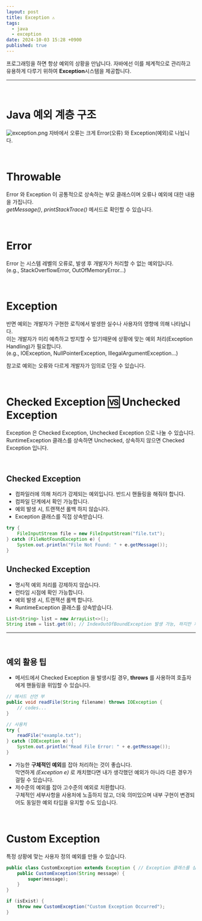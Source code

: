 ```yaml
---
layout: post
title: Exception ⚠️
tags:
  - java
  - exception
date: 2024-10-03 15:28 +0900
published: true
---
```


프로그래밍을 하면 항상 예외의 상황을 만납니다. 자바에선 이를 체계적으로 관리하고 유용하게 다루기 위하여 **Exception**시스템을 제공합니다. <br />

<hr />
<br />

# Java 예외 계층 구조
![exception.png](https://velog.velcdn.com/images%2Fljinsk3%2Fpost%2F82e87be8-cfb6-461f-8b8b-6a86ac7bca69%2FException-in-java1.png)
자바에서 오류는 크게 Error(오류) 와 Exception(예외)로 나뉩니다. <br />

<br />

# Throwable
Error 와 Exception 이 공통적으로 상속하는 부모 클래스이며 오류나 예외에 대한 내용을 가집니다. <br />
*getMessage()*, *printStackTrace()* 메서드로 확인할 수 있습니다.

<br />

# Error
Error 는 시스템 레벨의 오류로, 발생 후 개발자가 처리할 수 없는 예외입니다.<br />
(e.g., StackOverflowError, OutOfMemoryError...)

<br />

# Exception
반면 예외는 개발자가 구현한 로직에서 발생한 실수나 사용자의 영향에 의해 나타납니다.<br />
이는 개발자가 미리 예측하고 방지할 수 있기때문에 상황에 맞는 예외 처리(Exception Handling)가 필요합니다. <br />
(e.g., IOException, NullPointerException, IllegalArgumentException...)

참고로 예외는 오류와 다르게 개발자가 임의로 던질 수 있습니다.

<br />

# Checked Exception 🆚 Unchecked Exception
Exception 은 Checked Exception, Unchecked Exception 으로 나눌 수 있습니다. <br />
RuntimeException 클래스를 상속하면 Unchecked, 상속하지 않으면 Checked Exception 입니다.

<br />

## Checked Exception
* 컴파일러에 의해 처리가 강제되는 예외입니다. 반드시 핸들링을 해줘야 합니다.
* 컴파일 단계에서 확인 가능합니다.
* 예외 발생 시, 트랜잭션 롤백 하지 않습니다.
* Exception 클래스를 직접 상속받습니다.

```java
try {
    FileInputStream file = new FileInputStream("file.txt");
} catch (FileNotFoundException e) {
    System.out.println("File Not Found: " + e.getMessage());
}
```

## Unchecked Exception
* 명시적 예외 처리를 강제하지 않습니다.
* 런타임 시점에 확인 가능합니다.
* 예외 발생 시, 트랜잭션 롤백 합니다.
* RuntimeException 클래스를 상속받습니다.

```java
List<String> list = new ArrayList<>();
String item = list.get(0); // IndexOutOfBoundException 발생 가능, 하지만 처리를 강제하지않음
```

<hr />
<br />

## 예외 활용 팁
* 메서드에서 Checked Exception 을 발생시킬 경우, **throws** 를 사용하여 호출자에게 핸들링을 위임할 수 있습니다.

```java
// 메서드 선언 부
public void readFile(String filename) throws IOException {
    // codes...
}

// 사용처
try {
    readFile("example.txt");
} catch (IOException e) {
    System.out.println("Read File Error: " + e.getMessage());
}
```

* 가능한 **구체적인 예외**를 잡아 처리하는 것이 좋습니다. <br />
막연하게 *(Exception e)* 로 캐치했다면 내가 생각했던 예외가 아니라 다른 경우가 걸릴 수 있습니다.
* 저수준의 예외를 잡아 고수준의 예외로 치환합니다. <br />
구체적인 세부사항을 사용처에 노출하지 않고, 더욱 의미있으며 내부 구현이 변경되어도 동일한 예외 타입을 유지할 수도 있습니다.

<br />

# Custom Exception
특정 상황에 맞는 사용자 정의 예외를 만들 수 있습니다.
```java
public class CustomException extends Exception { // Exception 클래스를 상속받아 정의
    public CustomException(String message) {
        super(message);
    }
}

if (isExist) {
    throw new CustomException("Custom Exception Occurred");
}
```
